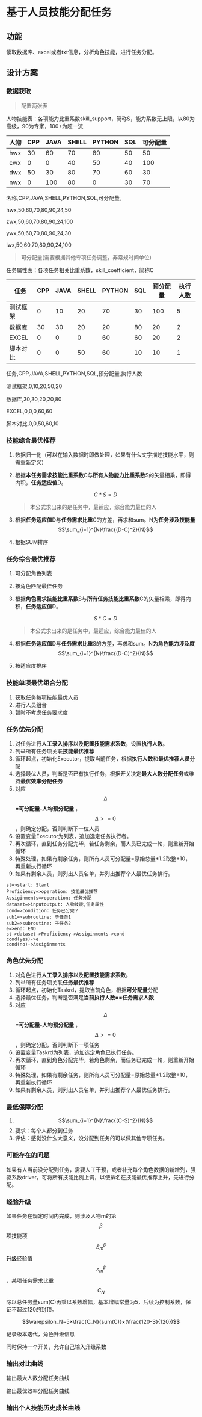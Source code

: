 # 基于人员技能分配任务

## 功能 

读取数据库、excel或者txt信息，分析角色技能，进行任务分配。

## 设计方案

### 数据获取

> 配置两张表

人物技能表：各项能力比重系数skill_support，简称S，能力系数无上限，以80为高级，90为专家，100+为超一流

| 人物 | CPP  | JAVA | SHELL | PYTHON | SQL  | 可分配量 |
| ---- | ---- | ---- | ----- | ------ | ---- | -------- |
| hwx  | 30   | 60   | 70    | 80     | 50   | 50       |
| cwx  | 0    | 0    | 40    | 50     | 40   | 100      |
| dwx  | 50   | 30   | 80    | 70     | 60   | 30       |
| nwx  | 0    | 100  | 80    | 0      | 30   | 70       |

名称,CPP,JAVA,SHELL,PYTHON,SQL,可分配量。

hwx,50,60,70,80,90,24,50

zwx,50,60,70,80,90,24,100

ywx,50,60,70,80,90,24,30

lwx,50,60,70,80,90,24,100

> 可分配量(需要根据其他专项任务调整，非常规时间单位)

任务属性表：各项任务相关比重系数，skill_coefficient，简称C

| 任务     | CPP  | JAVA | SHELL | PYTHON | SQL  | 预分配量 | 执行人数 |
| -------- | ---- | ---- | ----- | ------ | ---- | -------- | -------- |
| 测试框架 | 0    | 10   | 20    | 70     | 30   | 100      | 5        |
| 数据库   | 30   | 30   | 20    | 20     | 80   | 20       | 2        |
| EXCEL    | 0    | 0    | 0     | 60     | 60   | 20       | 2        |
| 脚本对比 | 0    | 0    | 50    | 60     | 10   | 10       | 1        |

任务,CPP,JAVA,SHELL,PYTHON,SQL,预分配量,执行人数

测试框架,0,10,20,50,20

数据库,30,30,20,20,80

EXCEL,0,0,0,60,60

脚本对比,0,0,50,60,10



### 技能综合最优推荐
1. 数据归一化（可以在输入数据时即做处理，如果有什么文字描述技能水平，则需重新定义）

2. 根据**本任务需求技能比重系数**C与**所有人物能力比重系数**S的矢量相乘，即得内积，**任务适应值**D。

   $$C*S=D​$$

   > 本公式求出来的是任务中，最适应，综合能力最佳的人

3. 根据**任务适应值**D与**任务需求比重**C的方差，再求和sum。N**为任务涉及技能量**
     $$\sum_{i=1}^{N}\frac{(D-C)^2}{N}​$$

4. 根据SUM排序

### 任务综合最优推荐

1. 可分配角色列表

2. 按角色匹配最佳任务

3. 根据**角色需求技能比重系数**S与**所有任务技能比重系数**C的矢量相乘，即得内积，**任务适应值**D。

   $$S*C=D$$

   > 本公式求出来的是任务中，最适应，综合能力最佳的人

4. 根据**任务适应值**D与**任务需求比重**S的方差，再求和sum。N**为角色能力涉及度**
   $$\sum_{i=1}^{N}\frac{(D-C)^2}{N}$$

5. 按适应度排序

### 技能单项最优组合分配

1. 获取任务每项技能最优人员
2. 进行人员组合
3. 暂时不考虑任务要求度

### 任务优先分配

1. 对任务进行**人工录入排序**以及**配置技能需求系数**，设置**执行人数**。
2. 列举所有任务项关联**技能最优推荐**
3. 循环起点，初始化Executor，提取当前任务，根据**执行人数**和**最优推荐人员**分配
4. 选择最优人员，判断是否已有执行任务，根据开关决定**最大人数分配任务**或维持**最优效率分配任务**
5. 对应$$\Delta$$**=可分配量-人均预分配量** ，$$\Delta>=0$$，则确定分配，否则判断下一位人员
6. 设置变量Executor为列表，追加选定任务执行者。
7. 再次循环，直到任务分配完毕，若任务剩余，而人员已完成一轮，则重新开始循环
8. 特殊处理，如果有剩余任务，则所有人员可分配量=原始总量*1.2取整+10，再重新执行循环
9. 如果有剩余人员，则列出人员名单，并列出推荐个人最优任务排行。

```flow
st=>start: Start
Proficiency=>operation: 技能最优推荐
Assiginments=>operation: 任务分配
dataset=>inputoutput: 人物技能,任务属性
cond=>condition: 任务已分完？
sub1=>subroutine: 子任务1
sub2=>subroutine: 子任务2
e=>end: END
st->dataset->Proficiency->Assiginments->cond
cond(yes)->e
cond(no)->Assiginments
```



### 角色优先分配

1. 对角色进行**人工录入排序**以及**配置技能需求系数**。
2. 列举所有任务项关联**任务最优推荐**
3. 循环起点，初始化Taskrd，提取当前角色，根据**可分配量**分配
4. 选择最优任务，判断是否满足**当前执行人数==任务需求人数**
5. 对应$$\Delta$$**=可分配量-人均预分配量** ，$$\Delta>=0$$，则确定分配，否则判断下一项任务
6. 设置变量Taskrd为列表，追加选定角色已执行任务。
7. 再次循环，直到角色分配完毕，若角色剩余，而任务已完成一轮，则重新开始循环
8. 特殊处理，如果有剩余任务，则所有人员可分配量=原始总量*1.2取整+10，再重新执行循环
9. 如果有剩余人员，则列出人员名单，并列出推荐个人最优任务排行。

### 最低保障分配

1. $$\sum_{i=1}^{N}\frac{(C-S)^2}{N}$$
2. 要求：每个人都分到任务
3. 评估：感觉没什么大意义，没分配到任务的可以做其他专项任务。

### 可能存在的问题

如果有人当前没分配到任务，需要人工干预，或者补充每个角色数据的新增列，强驱系数driver，可将所有技能比例上调，以使排名在技能最优推荐上升，先进行分配。

### 经验升级

如果任务在规定时间内完成，则涉及人物**m**的第$$\beta$$项技能项$$S_m^\beta$$**升级**经验值$$\varepsilon_m^\beta$$，某项任务需求比重$$C_N$$除以总任务量sum(C)再乘以系数增幅，基本增幅常量为5，后续为控制系数，保证不超过120的封顶。

$$\varepsilon_N=5×\frac{C_N}{sum(C)}×(\frac{120-S}{120})​$$

记录版本迭代，角色升级信息

同时保持一个开关，允许自己输入升级系数

### 输出对比曲线

输出最大人数分配任务曲线

输出最优效率分配任务曲线

### 输出个人技能历史成长曲线





